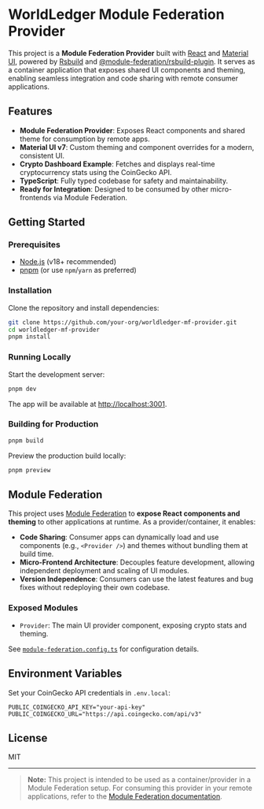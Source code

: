 # WorldLedger Module Federation Provider

This project is a **Module Federation Provider** built with [React](https://react.dev/) and [Material UI](https://mui.com/), powered by [Rsbuild](https://rsbuild.dev/) and [@module-federation/rsbuild-plugin](https://github.com/module-federation/rsbuild-plugin). It serves as a container application that exposes shared UI components and theming, enabling seamless integration and code sharing with remote consumer applications.

## Features

- **Module Federation Provider**: Exposes React components and shared theme for consumption by remote apps.
- **Material UI v7**: Custom theming and component overrides for a modern, consistent UI.
- **Crypto Dashboard Example**: Fetches and displays real-time cryptocurrency stats using the CoinGecko API.
- **TypeScript**: Fully typed codebase for safety and maintainability.
- **Ready for Integration**: Designed to be consumed by other micro-frontends via Module Federation.

## Getting Started

### Prerequisites

- [Node.js](https://nodejs.org/) (v18+ recommended)
- [pnpm](https://pnpm.io/) (or use `npm`/`yarn` as preferred)

### Installation

Clone the repository and install dependencies:

```bash
git clone https://github.com/your-org/worldledger-mf-provider.git
cd worldledger-mf-provider
pnpm install
```

### Running Locally

Start the development server:

```bash
pnpm dev
```

The app will be available at [http://localhost:3001](http://localhost:3001).

### Building for Production

```bash
pnpm build
```

Preview the production build locally:

```bash
pnpm preview
```

## Module Federation

This project uses [Module Federation](https://webpack.js.org/concepts/module-federation/) to **expose React components and theming** to other applications at runtime. As a provider/container, it enables:

- **Code Sharing**: Consumer apps can dynamically load and use components (e.g., `<Provider />`) and themes without bundling them at build time.
- **Micro-Frontend Architecture**: Decouples feature development, allowing independent deployment and scaling of UI modules.
- **Version Independence**: Consumers can use the latest features and bug fixes without redeploying their own codebase.

### Exposed Modules

- `Provider`: The main UI provider component, exposing crypto stats and theming.

See [`module-federation.config.ts`](module-federation.config.ts) for configuration details.

## Environment Variables

Set your CoinGecko API credentials in `.env.local`:

```env
PUBLIC_COINGECKO_API_KEY="your-api-key"
PUBLIC_COINGECKO_URL="https://api.coingecko.com/api/v3"
```

## License

MIT

---

> **Note:** This project is intended to be used as a container/provider in a Module Federation setup. For consuming this provider in your remote applications, refer to the [Module Federation documentation](https://webpack.js.org/concepts/module-federation/).
